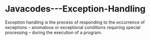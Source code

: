 # Javacodes---Exception-Handling
 Exception handling is the process of responding to the occurrence of exceptions – anomalous or exceptional conditions requiring special processing – during the execution of a program.
